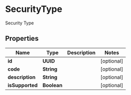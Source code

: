 

# SecurityType

Security Type

## Properties

| Name | Type | Description | Notes |
|------------ | ------------- | ------------- | -------------|
|**id** | **UUID** |  |  [optional] |
|**code** | **String** |  |  [optional] |
|**description** | **String** |  |  [optional] |
|**isSupported** | **Boolean** |  |  [optional] |



